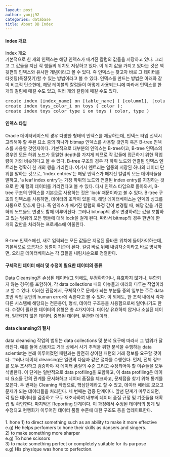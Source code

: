 ```yaml
---
layout: post
author: yunjj92 
categories: database
title: About DB Index
---
```

<article>
<h4>
Index 개요    
</h4>
<p>
    Index 개요 <br>
    기본적으로 한 개의 인덱스는 해당 인덱스가 매겨진 칼럼의 값들을 저장하고 있다. 그리고 그 값들을 지닌 각 행들의 위치도 저장하고 있다. 이 위치 값을 가지고 있다는 것은 책 뒷편의 인덱스와 유사한 개념이라고 볼 수 있다. 즉 인덱스는 찾고자 바로 그 데이터를 타겟팅(특정짓기)할 수 있는 방법이라고 볼 수 있다. 인덱스를 만드는 방법은 아래와 같이 비교적 단순한데, 해당 테이블의 칼럼들이 어떻게 사용되는냐에 따라서 인덱스를 한 개의 칼럼에 매길 수도 있고, 여러 개의 칼럼에 매길 수도 있다. 
</p>
<pre class="codeblock">
create index [index_name] on [table_name] ( [column1], [column2], … );
create index toys_color_i on toys ( color );
create index toys_color_type_i on toys ( color, type )
</pre>
<h4>인덱스 타입</h4>
<p>
  Oracle 데이터베이스의 경우 다양한 형태의 인덱스를 제공하는데, 인덱스 타입 선택시 고려해야 할 주된 요소 중의 하나가 bitmap 인덱스를 사용할 것인지 혹은 B-tree 인덱스를 사용할 것인지이다. 기본적으로 대부분의 인덱스는 B-tree이고, B-tree 인덱스의 경우엔 모든 하위 노드가 동일한 depth를 가지게 되므로 각 값들에 접근하기 위한 작업량이 거의 비슷하다고 볼 수 있다. B-tree 구조의 경우 각 하위 노드와 연결된 인덱스 엔트리는 정확히 한 개의 행을 가리킨다. 여기서 엔트리는 일종의 저장된 하나의 데이터 단위를 말하는 것으로, 'Index entries'는 해당 인덱스가 매겨진 칼럼의 모든 데이터들을 말하고, 'a leaf index entry'는 가장 하위의 노드와 연결된 index entry를 지칭하는 것으로 한 개 행의 데이터를 가리킨다고 볼 수 있다. 다시 인덱스 타입으로 돌아와서, B-tree 구조의 인덱스를 기본으로 사용하는 것은 'lock'때문이라고 볼 수 있다. B-tree 구조의 인덱스를 사용하면, 데이터의 조작이 있을 때, 해당 데이터베이스는 인덱의 싱크를 자동으로 맞추게 된다. 즉 인덱스가 매겨진 칼럼의 특정 값이 변경될 때, 해당 값을 가진 하위 노드들도 변경도 함께 이루어진다. 그러나 bitmap의 경우 변경하려는 값을 포함하고 있는 범위의 모든 행들에 대해 lock을 걸게 된다. 따라서 bitmap의 경우 한번에 한 개의 값만을 처리하는 프로세스에 어울린다. 
</p>
<p>
    <br>
    B-tree 인덱스에선, 새로 입력되는 모든 값들은 지정된 올바른 위치에 들어가야하는데, 기본적으로 오름차순 정렬이 기준이 된다. 컬럼 바로 뒤에 내림차순이라고 바로 명시하면, 오라클 데이터베이스는 각 값들을 내림차순으로 정렬한다. 
</p>

<h4>구체적인 데이터 에러 및 수정이 필요한 데이터의 종류</h4>
<p>
    Data Cleansing은 손상된 데이터(그 외에도, 부정확하거나, 유효하지 않거나, 부합되지 않는 경우)를 포함하여, 각 data collections 내의 이슈들과 에러의 다루는 작업이라고 할 수 있다. 이러한 관점에서, 구체적으로 문제가 되는 부분들 중의 일부는 주로 data 초반 작업 동안의 human error에 속한다고 볼 수 있다. 이 외에도, 한 조직 내에서 각자 다른 시스템에 해당되는 전문용어, 형식, 데이터 구조등을 사용함으로써 일어나기도 한다. 수정이 필요한 데이터의 유형은 총 4가지이다. 더이상 유효하지 않거나 소실된 데이터. 일관되지 않은 데이터. 중복된 데이터. 무관한 데이터. 
</p>
<h4> data cleansing의 절차</h4>
<p>
    data cleansing 작업의 범위는 data collections 및 분석 요구에 따라서 그 범위가 달라진다. 예를 들어 신용카드 거래 상에서 사기 추적을 위한 분석을 수행하는 data scientist는 본래 이루어졌던 패턴과는 완전히 상이한 패턴의 거래 정보를 요구할 것이다. 그러나 데이터 cleansing은 일련의 다음과 같은 절차를 수행한다. 먼저, 전체 정보를 모두 조사하고 검증하야 각 데이터 품질의 수준 그리고 수정되어야 할 이슈들을 모두 식별한다. 이 단계는 일반적으로 data profiling을 포함하고, 이 data profiling은 데이터 요소들 간의 관계를 문서화하고 데이터 품질을 체크하고, 문제점을 찾기 위해 통계를 모은다. 두 번째는 Cleaning 작업으로, 핵심단계라고 할 수 있고, 데이터 에러르 모으고 문제가 되는 데이터들을 처리한다. 세 번째는 검증 단계이다. 앞선 단계가 마무리되면, 각 팀은 데이터를 검증하고 모두 재조사하여 내부의 데이터 품질 규정 및 기준들을 재확립 및 확인한다. 마지막은 Reporting  단계이다. 이 과정에서 수정된 데이터의 통계 및 수정되고 현행화가 이루어진 데이터 품질 수준에 대한 구조도 등을 업데이트한다. 
</p>
<h4></h4>
<p>
1. hone 
    1) to direct something such as an ability to make it more effective <br>
    e.g) He helps perfomers to hone their skills as dansers and singers.<br>
    2) to make something more sharper <br>
    e.g) To hone scissors <br>
    3) to make something perfect or completely suitable for its purpose <br>
    e.g) His physique was hone to perfection.

 <br>
</p>
</article>